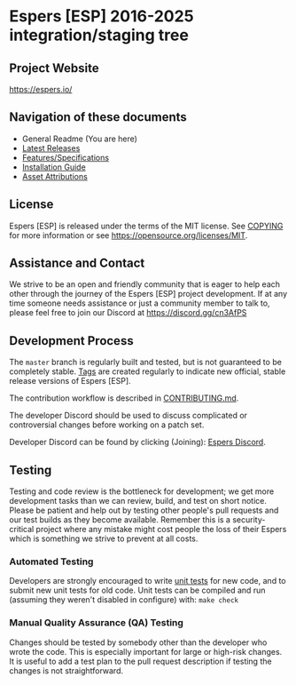 Espers [ESP] 2016-2025 integration/staging tree
===============================================


Project Website
-------------------------
https://espers.io/


Navigation of these documents
--------------------------
- General Readme (You are here)
- [Latest Releases](https://github.com/CryptoCoderz/Espers/releases)
- [Features/Specifications](doc/README.md)
- [Installation Guide](INSTALL.md)
- [Asset Attributions](doc/assets-attribution.md)


License
-------
Espers [ESP] is released under the terms of the MIT license. See [COPYING](COPYING) for more
information or see https://opensource.org/licenses/MIT.

Assistance and Contact
--------------------
We strive to be an open and friendly community that is eager to help each other through 
the journey of the Espers [ESP] project development. If at any time someone needs assistance
or just a community member to talk to, please feel free to join our Discord at https://discord.gg/cn3AfPS

Development Process
-------------------
The `master` branch is regularly built and tested, but is not guaranteed to be
completely stable. [Tags](https://github.com/CryptoCoderz/Espers/tags) are created
regularly to indicate new official, stable release versions of Espers [ESP].

The contribution workflow is described in [CONTRIBUTING.md](CONTRIBUTING.md).

The developer Discord should be used to discuss complicated or controversial changes 
before working on a patch set.

Developer Discord can be found by clicking (Joining): [Espers Discord](https://discord.gg/cn3AfPS).

Testing
-------
Testing and code review is the bottleneck for development; we get more development tasks
than we can review, build, and test on short notice. Please be patient and help out by testing
other people's pull requests and our test builds as they become available.
Remember this is a security-critical project where any mistake might cost people
the loss of their Espers which is something we strive to prevent at all costs.

### Automated Testing

Developers are strongly encouraged to write [unit tests](/doc/unit-tests.md) for new code, and to
submit new unit tests for old code. Unit tests can be compiled and run
(assuming they weren't disabled in configure) with: `make check`

### Manual Quality Assurance (QA) Testing

Changes should be tested by somebody other than the developer who wrote the
code. This is especially important for large or high-risk changes. It is useful
to add a test plan to the pull request description if testing the changes is
not straightforward.
